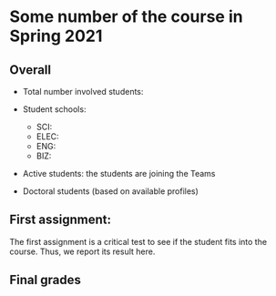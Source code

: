 # Some number of the course in Spring 2021

## Overall
* Total number involved students:


* Student schools:
  - SCI:
  - ELEC:
  - ENG:
  - BIZ:
* Active students: the students are joining the Teams

* Doctoral students (based on available profiles)


## First assignment:
The first assignment is a critical test to see if the student fits into the course. Thus, we report its result here.

## Final grades
